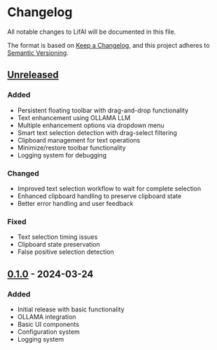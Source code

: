 # Changelog

All notable changes to LifAI will be documented in this file.

The format is based on [Keep a Changelog](https://keepachangelog.com/en/1.0.0/),
and this project adheres to [Semantic Versioning](https://semver.org/spec/v2.0.0.html).

## [Unreleased]

### Added
- Persistent floating toolbar with drag-and-drop functionality
- Text enhancement using OLLAMA LLM
- Multiple enhancement options via dropdown menu
- Smart text selection detection with drag-select filtering
- Clipboard management for text operations
- Minimize/restore toolbar functionality
- Logging system for debugging

### Changed
- Improved text selection workflow to wait for complete selection
- Enhanced clipboard handling to preserve clipboard state
- Better error handling and user feedback

### Fixed
- Text selection timing issues
- Clipboard state preservation
- False positive selection detection

## [0.1.0] - 2024-03-24

### Added
- Initial release with basic functionality
- OLLAMA integration
- Basic UI components
- Configuration system
- Logging system

[Unreleased]: https://github.com/yourusername/LifAi/compare/v0.1.0...HEAD
[0.1.0]: https://github.com/yourusername/LifAi/releases/tag/v0.1.0 